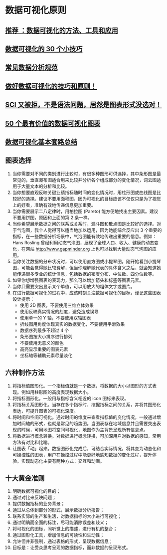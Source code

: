 # 数据可视化原则

## [推荐 ：数据可视化的方法、工具和应用](https://mp.weixin.qq.com/s?__biz=MjM5MjAxMDM4MA==&mid=2651889920&idx=2&sn=d94aa7e4b8b64f28b87a15d519640f93&chksm=bd48d8e38a3f51f53a4ebeef309cdcbd081e81aa5f4aee0a11250685dbc1f4aad5f6954ca023&mpshare=1&scene=1&srcid=04308eSb9iLeG9pzQKsLBvqv&sharer_sharetime=1588224457595&sharer_shareid=49bb68e4d4ad9f65af077f4e54025da0&key=51cdf43165327664a3ef013571250e3829147ee3960b5a2ef8f47392349dfba39e2d4dd8101f91f69c5a03febab257822dd1ac9de0f22384734902251e00e0c23a5805b5a84917ac3f6ad2484694ff76&ascene=1&uin=MjEyMzUzNDk2MQ%3D%3D&devicetype=Windows+XP&version=62060841&lang=zh_CN&exportkey=Aat0KIRdXqjiMwPui5wxUfo%3D&pass_ticket=C5i9iOtoY4JEMBJe0zor4wcjPhEzyHFU3YPKNM2uXztN1hJ6CqQBcTiVS3Xv46h2)
## [数据可视化的 30 个小技巧](https://mp.weixin.qq.com/s?__biz=MzAwNDc0MTUxMw==&mid=2649643971&idx=1&sn=af515d02f98723e3e439c6caaeaf5149&chksm=833dbb25b44a32331581fe7a36cdd9ec461f769c12780d4ffdfbd4036ccd2eed59c6e3aa1780&mpshare=1&scene=1&srcid=&sharer_sharetime=1590378379042&sharer_shareid=49bb68e4d4ad9f65af077f4e54025da0&key=9e794f1bdf1a6ba502aee74355b1b8808dcca161ce3edb699cc73aa4d54fc6a3dc85acc933f388e8251b48e5657b462f20e98be044acafa21812afd77352dc8d95cfa74b314d82de179e623caf905d1b&ascene=1&uin=MjEyMzUzNDk2MQ%3D%3D&devicetype=Windows+XP&version=62060841&lang=zh_CN&exportkey=AUhK7ONjrgIzq3AMq4vn1v8%3D&pass_ticket=MrbQwKIGXWBH1yRKcyB36e1OzAKBNspC4RKjw24OsFU1ecNpw9BEBee7AKH6Zs2U)
## [常见数据分析规范](https://mp.weixin.qq.com/s?__biz=MzA3MTM3NTA5Ng==&mid=2651064396&idx=4&sn=6006042880d6b1cbbf0459b86f598d8b&chksm=84de29dbb3a9a0cda94ccbcf2415aac3d88947d81b6ac2b162287e57f664c46308b7c513e632&mpshare=1&scene=1&srcid=&sharer_sharetime=1592952661245&sharer_shareid=49bb68e4d4ad9f65af077f4e54025da0&exportkey=AYH%2Fb6vc2FXg0Lcu4VOGjHU%3D&pass_ticket=BlY1Cg6vhlIagSWEs4ZI9Pt1xJIM9K7y4y1v3c1NP6NNC%2B%2FGx1R8BiTd8F2X2f2N#rd)

## [做好数据可视化的技巧和原则！](https://mp.weixin.qq.com/s?__biz=MzIyNjM2MzQyNg==&mid=2247535153&idx=1&sn=cb74dc2115ab5a0253d4b80ef6283da9&chksm=e8739b7cdf04126a44e5d1765a53a36bb57fdb6580d5f616fe2976def2562ef6f062384b543f&mpshare=1&scene=1&srcid=0919WRWy4nHWXZtDreGZylw9&sharer_sharetime=1600559374551&sharer_shareid=49bb68e4d4ad9f65af077f4e54025da0#rd)

## [SCI 又被拒，不是语法问题，居然是图表形式没选对！](https://mp.weixin.qq.com/s?__biz=MzA4OTQ1MTQxNg==&mid=2652089510&idx=2&sn=3585a1ecf1ffc3853912e18a785614aa&chksm=8bfdb251bc8a3b47f4b5322b571a817fa568a684f71975abdcbe1537690c7bf02b5dc3ba8746&mpshare=1&scene=1&srcid=0929xhdk5a3NybeafRQFvb8F&sharer_sharetime=1601378023180&sharer_shareid=49bb68e4d4ad9f65af077f4e54025da0#rd)

## [50 个最有价值的数据可视化图表](https://mp.weixin.qq.com/s?__biz=MzI1MDc4NjYyNQ==&mid=2247486147&idx=1&sn=bff2f593e2f40778f58dc281401b986e&chksm=e9fdacedde8a25fbdf60dddb6f2afab3ff482cca79cefbe240bffa022d20359c32be919a743b&mpshare=1&scene=1&srcid=1105tkJIhkEonzeVv8yZFb4n&sharer_sharetime=1604585489002&sharer_shareid=49bb68e4d4ad9f65af077f4e54025da0#rd)

## [数据可视化基本套路总结](https://mp.weixin.qq.com/s?__biz=MzI5MTcwNjA4NQ==&mid=2247505490&idx=3&sn=369cb382893848810bc034156464bb94&chksm=ec0e13d8db799ace46700137afb4c27c084a8808847692ed73fcf2e588bebd531107fe0a4914&mpshare=1&scene=1&srcid=1208hwuPdz3N62AdbprhC7jM&sharer_sharetime=1607379495641&sharer_shareid=49bb68e4d4ad9f65af077f4e54025da0#rd)

## 图表选择

1. 当你需要对不同的类别进行比较时，有很多种图形可供选择，其中条形图是最常见的，垂直瀑布图适合用来比较并分析各个组成部分的变化情况，词云图适用于大量文本的分析和比较。
2. 当你想要直观反映关键业绩指标随时间的变化情况时，用柱形图或曲线图是比较好的选择。建议不要用面积图，因为可视化的目标应该不仅仅只是为了视觉上的好看，准确有效地传递信息更加重要。
3. 当你需要展示二八定律时，用柏拉图 (Pareto) 能方便地找出主要因素。建议不要用饼图，原因和上面的第 2 条一样。
4. 当你希望展示数据之间的联系或关系时，漏斗图和散点图是比较好的选择。对于气泡图，我个人觉得可以适当地加以运用，因为她能综合反应出 3 个重要的指标，在一些数据分析场景中，气泡图能有效地传递出重要的信息。例如：Hans Rosling 曾经利用动态气泡图，展现了全球人口、收入、健康的动态变化，在网站 http://www.gapminder.org 上也可以找到大量动态气泡图的应用。
5. 当你关注数据的分布状况时，可以使用直方图或小提琴图。刚开始看到小提琴图，可能会觉得她比较费解，但当你理解她代表的具体含义之后，就会知道她能传递很多专业的统计信息，包括数据的密度分布、中位数、四分位数等。
6. 如果你想增强图表的表现力，那么可以增加箭头和标签等图表元素。
7. 当你只需要突出显示某个单值，可以用放大的粗体文字或图片。
8. 在进行数据可视化的过程中，应该时刻关注数据可视化的目标，谨记这些图表设计提示：
   - 使用 2D 图表，不要使用三维立体效果
   - 使用反映真实情况的刻度，避免造成误导
   - 使用单一的 Y 轴，不要使用双轴图表
   - 折线图用角度体现真实的数据变化，不要使用平滑效果
   - 数据序列最多不超过 4 个
   - 条形图按大小排序进行排列
   - 不要使用无意义的颜色
   - 高亮显示重要的图表元素
   - 坐标轴等辅助元素尽量淡化

## 六种制作方法

1.  将指标值图形化。一个指标值就是一个数据，将数据的大小以图形的方式表现。例如用柱形图的高度表现数据大小。
2. 将指标图形化。一般用与指标含义相近的 icon 图标来表现。
3. 将指标关系图形化。当存在多个指标时，挖掘指标之间的关系，并将其图形化表达，可提升图表的可视化深度。
4. 将时间和空间可视化。通过时间的维度来查看指标值的变化情况，一般通过增加时间轴的形式，也就是常见的趋势图。当图表存在地域信息并且需要突出表现的时候，可用地图将空间可视化，地图作为主背景呈现所有信息点。
5. 将数据进行概念转换。对数据进行概念转换，可加深用户对数据的感知，常用方法有对比和比喻。
6. 让图表「动」起来。数据图形化完成后，可结合实际情况，将其变为动态化和可操控性的图表，用户在操控过程中能更好地感知数据的变化过程，提升体验。实现动态化主要有两种方式：交互和动画。

## 十大黄金准则

1. 明确数据可视化的目的；
2. 通过对比来反映问题； 
3. 提供数据指标的业务背景； 
4. 通过从总体到部分的形式，展示数据分析报告； 
5. 联系实际的生产和生活，对数据指标的大小进行可视化； 
6. 通过明确而全面的标注，尽可能消除误差和歧义； 
7. 将可视化的图标，同听觉上的描述，进行有机的整合； 
8. 通过图形化工具，增加信息的可读性和生动性； 
9. 允许但并非强制，通过表格的形式，呈现数据信息； 
10. 目标是：让受众思考呈现的数据指标，而非数据的呈现形式。
